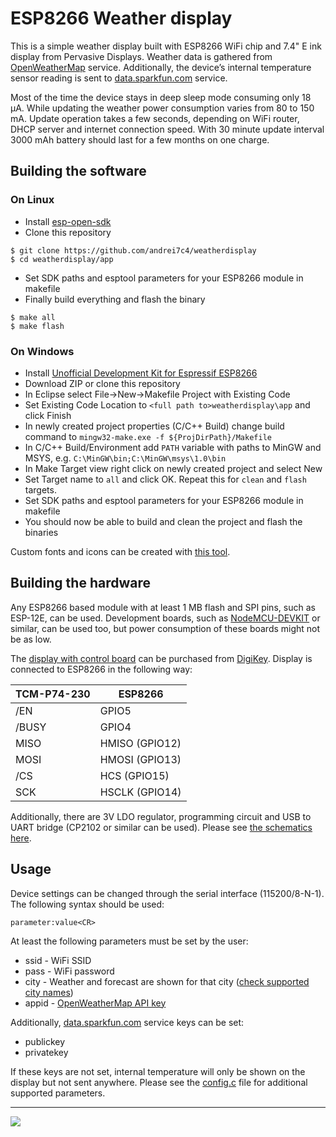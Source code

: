 # ESP8266 Weather display

This is a simple weather display built with ESP8266 WiFi chip and 7.4" E ink display from Pervasive Displays. Weather data is gathered from [OpenWeatherMap](http://openweathermap.org) service. Additionally, the device’s internal temperature sensor reading is sent to [data.sparkfun.com](https://data.sparkfun.com) service.

Most of the time the device stays in deep sleep mode consuming only 18 µA. While updating the weather power consumption varies from 80 to 150 mA. Update operation takes a few seconds, depending on WiFi router, DHCP server and internet connection speed. With 30 minute update interval 3000 mAh battery should last for a few months on one charge.

## Building the software
### On Linux
- Install [esp-open-sdk](https://github.com/pfalcon/esp-open-sdk)
- Clone this repository
```
$ git clone https://github.com/andrei7c4/weatherdisplay
$ cd weatherdisplay/app
```
- Set SDK paths and esptool parameters for your ESP8266 module in makefile
- Finally build everything and flash the binary
```
$ make all
$ make flash
```
### On Windows
- Install [Unofficial Development Kit for Espressif ESP8266](https://github.com/CHERTS/esp8266-devkit)
- Download ZIP or clone this repository
- In Eclipse select File->New->Makefile Project with Existing Code
- Set Existing Code Location to `<full path to>weatherdisplay\app` and click Finish
- In newly created project properties (C/C++ Build) change build command to `mingw32-make.exe -f ${ProjDirPath}/Makefile`
- In C/C++ Build/Environment add `PATH` variable with paths to MinGW and MSYS, e.g. `C:\MinGW\bin;C:\MinGW\msys\1.0\bin`
- In Make Target view right click on newly created project and select New
- Set Target name to `all` and click OK. Repeat this for `clean` and `flash` targets.
- Set SDK paths and esptool parameters for your ESP8266 module in makefile
- You should now be able to build and clean the project and flash the binaries

Custom fonts and icons can be created with [this tool](https://github.com/andrei7c4/fontconverter).

## Building the hardware
Any ESP8266 based module with at least 1 MB flash and SPI pins, such as ESP-12E, can be used. Development boards, such as [NodeMCU-DEVKIT](https://github.com/nodemcu/nodemcu-devkit-v1.0) or similar, can be used too, but power consumption of these boards might not be as low.

The [display with control board](http://www.pervasivedisplays.com/kits/mpicosys740) can be purchased from [DigiKey](http://www.digikey.com/product-detail/en/SW074AS182/SW074AS182-ND/4898789).
Display is connected to ESP8266 in the following way:

| TCM-P74-230  | ESP8266        |
| ------------ | -------------- |
| /EN          | GPIO5          |
| /BUSY        | GPIO4          |
| MISO         | HMISO (GPIO12) |
| MOSI         | HMOSI (GPIO13) |
| /CS          | HCS (GPIO15)   |
| SCK          | HSCLK (GPIO14) |

Additionally, there are 3V LDO regulator, programming circuit and USB to UART bridge (CP2102 or similar can be used). Please see [the schematics here](schematics.pdf).

## Usage
Device settings can be changed through the serial interface (115200/8-N-1). The following syntax should be used:
```
parameter:value<CR>
```
At least the following parameters must be set by the user:
 - ssid - WiFi SSID
 - pass - WiFi password
 - city - Weather and forecast are shown for that city ([check supported city names](http://openweathermap.org/find))
 - appid - [OpenWeatherMap API key](http://openweathermap.org/appid) 

Additionally, [data.sparkfun.com](https://data.sparkfun.com) service keys can be set:
 - publickey
 - privatekey

If these keys are not set, internal temperature will only be shown on the display but not sent anywhere. Please see the [config.c](app/src/config.c) file for additional supported parameters.

***
[![](http://img.youtube.com/vi/pryzzH_i0os/0.jpg)](http://www.youtube.com/watch?v=pryzzH_i0os)
